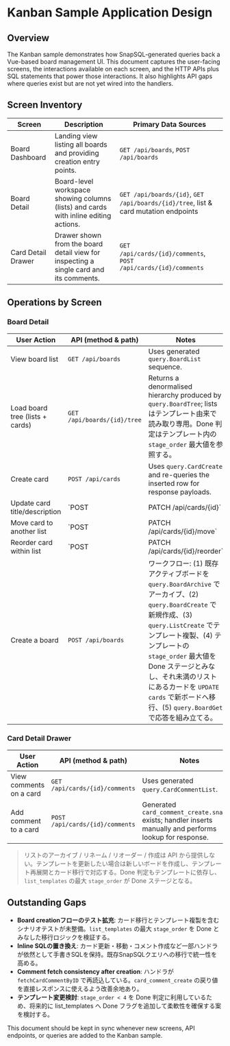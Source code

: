 # Kanban Sample Application Design

## Overview

The Kanban sample demonstrates how SnapSQL-generated queries back a Vue-based board management UI. This document captures the user-facing screens, the interactions available on each screen, and the HTTP APIs plus SQL statements that power those interactions. It also highlights API gaps where queries exist but are not yet wired into the handlers.

## Screen Inventory

| Screen | Description | Primary Data Sources |
| --- | --- | --- |
| Board Dashboard | Landing view listing all boards and providing creation entry points. | `GET /api/boards`, `POST /api/boards` |
| Board Detail | Board-level workspace showing columns (lists) and cards with inline editing actions. | `GET /api/boards/{id}`, `GET /api/boards/{id}/tree`, list & card mutation endpoints |
| Card Detail Drawer | Drawer shown from the board detail view for inspecting a single card and its comments. | `GET /api/cards/{id}/comments`, `POST /api/cards/{id}/comments` |

## Operations by Screen

### Board Detail

| User Action | API (method & path) | Notes |
| --- | --- | --- |
| View board list | `GET /api/boards` | Uses generated `query.BoardList` sequence. |
| Load board tree (lists + cards) | `GET /api/boards/{id}/tree` | Returns a denormalised hierarchy produced by `query.BoardTree`; listsはテンプレート由来で読み取り専用。Done 判定はテンプレート内の `stage_order` 最大値を参照する。 |
| Create card | `POST /api/cards` | Uses `query.CardCreate` and re-queries the inserted row for response payloads. |
| Update card title/description | `POST|PATCH /api/cards/{id}` | Inline SQL updates cards; generated `card_update.snap.md` exists for future migration. |
| Move card to another list | `POST|PATCH /api/cards/{id}/move` | Inline SQL updates cards; generated `card_move.snap.md` exists for future migration. |
| Reorder card within list | `POST|PATCH /api/cards/{id}/reorder` | Inline SQL updates cards; generated `card_reorder.snap.md` exists for future migration. |
| Create a board | `POST /api/boards` | ワークフロー: (1) 既存アクティブボードを `query.BoardArchive` でアーカイブ、(2) `query.BoardCreate` で新規作成、(3) `query.ListCreate` でテンプレート複製、(4) テンプレートの `stage_order` 最大値を Done ステージとみなし、それ未満のリストにあるカードを `UPDATE cards` で新ボードへ移行、(5) `query.BoardGet` で応答を組み立てる。 |

### Card Detail Drawer

| User Action | API (method & path) | Notes |
| --- | --- | --- |
| View comments on a card | `GET /api/cards/{id}/comments` | Uses generated `query.CardCommentList`. |
| Add comment to a card | `POST /api/cards/{id}/comments` | Generated `card_comment_create.snap.md` exists; handler inserts manually and performs lookup for response. |

> リストのアーカイブ / リネーム / リオーダー / 作成は API から提供しない。テンプレートを更新したい場合は新しいボードを作成し、テンプレート再展開とカード移行で対応する。Done 判定もテンプレートに依存し、`list_templates` の最大 `stage_order` が Done ステージとなる。

## Outstanding Gaps

- **Board creationフローのテスト拡充**: カード移行とテンプレート複製を含むシナリオテストが未整備。`list_templates` の最大 `stage_order` を Done とみなした移行ロジックを検証する。
- **Inline SQLの置き換え**: カード更新・移動・コメント作成など一部ハンドラが依然として手書きSQLを保持。既存SnapSQLクエリへの移行で統一性を高める。
- **Comment fetch consistency after creation**: ハンドラが `fetchCardCommentByID` で再読込している。`card_comment_create` の戻り値を直接レスポンスに使えるよう改善余地あり。
- **テンプレート変更検討**: `stage_order < 4` を Done 判定に利用しているため、将来的に list_templates へ Done フラグを追加して柔軟性を確保する案を検討する。

This document should be kept in sync whenever new screens, API endpoints, or queries are added to the Kanban sample.
